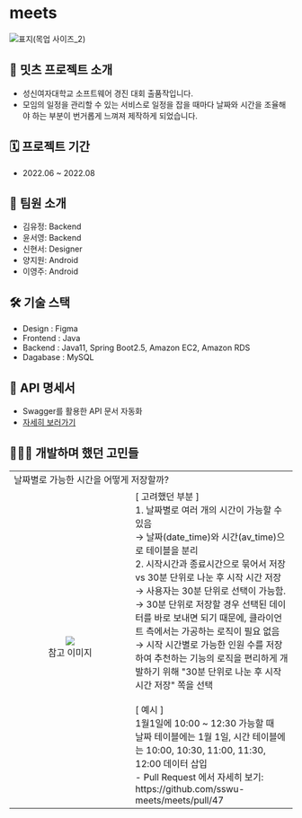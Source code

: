 # meets
![표지(목업 사이즈_2)](https://user-images.githubusercontent.com/68562176/211758408-a963ff66-98dc-4434-af7d-6d2a2274122e.png)

## 📱 밋츠 프로젝트 소개
<!-- ### "저기다"로 주차 상황을 한 눈에 확인하세요 -->
* 성신여자대학교 소프트웨어 경진 대회 출품작입니다.
* 모임의 일정을 관리할 수 있는 서비스로 일정을 잡을 때마다 날짜와 시간을 조율해야 하는 부분이 번거롭게 느껴져 제작하게 되었습니다. 

## 🗓 프로젝트 기간
* 2022.06 ~ 2022.08

## 👤 팀원 소개
* 김유정: Backend
* 윤서영: Backend
* 신현서: Designer
* 양지원: Android
* 이영주: Android

## 🛠 기술 스택
* Design : Figma
* Frontend : Java
* Backend : Java11, Spring Boot2.5, Amazon EC2, Amazon RDS
* Dagabase : MySQL

## 📑 API 명세서
* Swagger를 활용한 API 문서 자동화
* [자세히 보러가기](http://ec2-43-200-32-178.ap-northeast-2.compute.amazonaws.com:8080/swagger-ui.html)

## 🤦🏻‍♀️ 개발하며 했던 고민들
<table>
<tr>
  <td colspan="2">날짜별로 가능한 시간을 어떻게 저장할까?</td>
</tr>
<tr>
  <td width="200px" align="center">
  <img src="https://user-images.githubusercontent.com/68562176/232203265-13fc856b-42e5-432c-9e7f-7599b5090e0f.png" />
  <br>
  참고 이미지
  </td>
  <td>
  [ 고려했던 부분 ]
  <br>
  1. 날짜별로 여러 개의 시간이 가능할 수 있음
  <br>
  → 날짜(date_time)와 시간(av_time)으로 테이블을 분리 
  <br>
  2. 시작시간과 종료시간으로 묶어서 저장 vs 30분 단위로 나눈 후 시작 시간 저장
  <br>  
  → 사용자는 30분 단위로 선택이 가능함.
  <br>  
  → 30분 단위로 저장할 경우 선택된 데이터를 바로 보내면 되기 때문에, 클라이언트 측에서는 가공하는 로직이 필요 없음
  <br>  
  → 시작 시간별로 가능한 인원 수를 저장하여 추천하는 기능의 로직을 편리하게 개발하기 위해 "30분 단위로 나눈 후 시작 시간 저장" 쪽을 선택
  <br><br>
  [ 예시 ]
  <br>
  1월1일에 10:00 ~ 12:30 가능할 때
  <br>
  날짜 테이블에는 1월 1일, 시간 테이블에는 10:00, 10:30, 11:00, 11:30, 12:00 데이터 삽입
  <br>
  - Pull Request 에서 자세히 보기: https://github.com/sswu-meets/meets/pull/47
  </td>
</tr>
</table>
